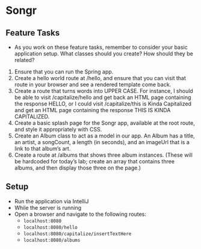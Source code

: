 # Songr

## Feature Tasks

- As you work on these feature tasks, remember to consider your basic application setup. What classes should you create? How should they be related?

1. Ensure that you can run the Spring app.
2. Create a hello world route at /hello, and ensure that you can visit that route in your browser and see a rendered template come back.
3. Create a route that turns words into UPPER CASE. For instance, I should be able to visit /capitalize/hello and get back an HTML page containing the response HELLO, or I could visit /capitalize/this is Kinda Capitalized and get an HTML page containing the response THIS IS KINDA CAPITALIZED.
4. Create a basic splash page for the Songr app, available at the root route, and style it appropriately with CSS.
5. Create an Album class to act as a model in our app.
An Album has a title, an artist, a songCount, a length (in seconds), and an imageUrl that is a link to that album’s art.
6. Create a route at /albums that shows three album instances. (These will be hardcoded for today’s lab; create an array that contains three albums, and then display those three on the page.)

## Setup

- Run the application via IntelliJ
- While the server is running
- Open a browser and navigate to the following routes:
  - `localhost:8080`
  - `localhost:8080/hello`
  - `localhost:8080/capitalize/insertTextHere`
  - `localhost:8080/albums`
  